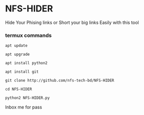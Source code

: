 # NFS-HIDER
Hide Your Phising links or Short your big links Easily with this tool
### termux commands

`apt update`

`apt upgrade`

`apt install python2`

`apt install git`

`git clone http://github.com/nfs-tech-bd/NFS-HIDER`

`cd NFS-HIDER`

`python2 NFS-HIDER.py`

Inbox me for pass
